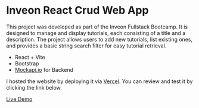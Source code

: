 # Inveon React Crud Web App

This project was developed as part of  the Inveon Fullstack Bootcamp. It is designed to manage and display tutorials, each consisting of a title and a description. The project allows users to add new tutorials, list existing ones, and provides a basic string search filter for easy tutorial retrieval.

* React + Vite
* Bootstrap
* [Mockapi.io](https://www.mockapi.io) for Backend

I hosted the website by deploying it via [Vercel](https://www.vercel.com). You can review and test it by clicking the link below.

[Live Demo](https://inveon-react-crud.vercel.app)
